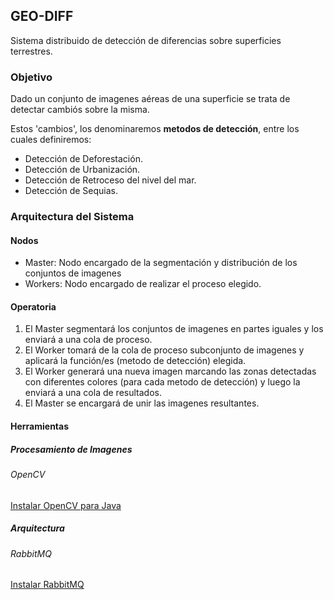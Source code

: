 ## GEO-DIFF

Sistema distribuido de detección de diferencias sobre superficies terrestres.

### Objetivo

Dado un conjunto de imagenes aéreas de una superficie se trata de detectar cambiós sobre la misma.

Estos 'cambios', los denominaremos **metodos de detección**, entre los cuales definiremos:

- Detección de Deforestación.
- Detección de Urbanización.
- Detección de Retroceso del nivel del mar.
- Detección de Sequias.

### Arquitectura del Sistema

#### Nodos

- Master: Nodo encargado de la segmentación y distribución de los conjuntos de imagenes
- Workers: Nodo encargado de realizar el proceso elegido.

#### Operatoria

1. El Master segmentará los conjuntos de imagenes en partes iguales y  los enviará a una cola de proceso.
2. El Worker tomará de la cola de proceso subconjunto de imagenes y aplicará la función/es (metodo de detección) elegida.
3. El Worker generará una nueva imagen marcando las zonas detectadas con diferentes colores (para cada metodo de detección) y luego la enviará a una cola de resultados.
4. El Master se encargará de unir las imagenes resultantes.

#### Herramientas

##### Procesamiento de Imagenes

###### OpenCV

[Instalar OpenCV para Java](https://opencv-java-tutorials.readthedocs.io/en/latest/01-installing-opencv-for-java.html)

##### Arquitectura

###### RabbitMQ	  

[Instalar RabbitMQ](https://www.rabbitmq.com/download.html)
